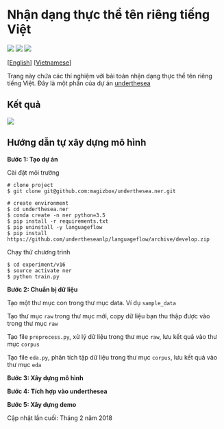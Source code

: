 # Nhận dạng thực thể tên riêng tiếng Việt

![](https://img.shields.io/badge/version-1.1.6-blue.svg) ![](https://img.shields.io/badge/build-passing-brightgreen.svg) ![](https://img.shields.io/badge/F1-88.6%25-red.svg)

[[English](README.en.md)] [[Vietnamese](README.vi.md)]

Trang này chứa các thí nghiệm với bài toán nhận dạng thực thể tên riêng tiếng Việt. Đây là một phần của dự án [underthesea](https://github.com/magizbox/underthesea)

## Kết quả

![](https://img.shields.io/badge/F1-86.6-red.svg)

## Hướng dẫn tự xây dựng mô hình

**Bước 1: Tạo dự án**

Cài đặt môi trường

```
# clone project
$ git clone git@github.com:magizbox/underthesea.ner.git

# create environment
$ cd underthesea.ner
$ conda create -n ner python=3.5
$ pip install -r requirements.txt
$ pip uninstall -y languageflow
$ pip install https://github.com/undertheseanlp/languageflow/archive/develop.zip
```

Chạy thử chương trình

```
$ cd experiment/v16
$ source activate ner
$ python train.py
```

**Bước 2: Chuẩn bị dữ liệu**

Tạo một thư mục con trong thư mục data. Ví dụ `sample_data`

Tạo thư mục `raw` trong thư mục mới, copy dữ liệu bạn thu thập được vào trong thư mục `raw`

Tạo file `preprocess.py`, xử lý dữ liệu trong thư mục `raw`, lưu kết quả vào thư mục `corpus`

Tạo file `eda.py`, phân tích tập dữ liệu trong thư mục `corpus`, lưu kết quả vào thư mục `eda`

**Bước 3: Xây dựng mô hình**

**Bước 4: Tích hợp vào underthesea**

**Bước 5: Xây dựng demo** 

Cập nhật lần cuối: Tháng 2 năm 2018
